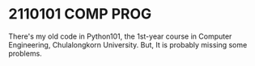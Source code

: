 # 2110101 COMP PROG
There's my old code in Python101, the 1st-year course in Computer Engineering, Chulalongkorn University.  But, It is probably missing some problems.
